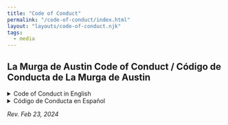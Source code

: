 ```yaml
---
title: "Code of Conduct"
permalink: "/code-of-conduct/index.html"
layout: "layouts/code-of-conduct.njk"
tags:
  - media
---
```


## La Murga de Austin Code of Conduct / Código de Conducta de La Murga de Austin

<details>
  <summary>Code of Conduct in English</summary>

### 2024 Membership Guidelines and Code of Conduct

#### Becoming a Member 
 - *Prospective Membership:* Those interested in learning about La Murga will be added to a Prospective Members WhatsApp Group and the Gig-o-matic scheduling software by a member of Leadership.  Attendance and participation are tracked by section leads to establish minimum qualifications for active membership.
 - *Active Membership:* To become an Active Member, La Murga requires that you attend and actively participate in at least 6 practices or qualifying community events within 90 Days. You also must agree to and abide by the tenets of this document, by signing the Code of Conduct and be at least 18 years old.  
 - *Active Membership (Youth):* : Membership under the age of 18 requires that a parent or guardian participate and sign the general liability waiver.  Youth-member guardians are responsible for scheduling and communication and must maintain a presence in the La Murga de Austin Slack channel and WhatsApp LMdA Important Announcements channel.


---

#### Maintaining Membership
An Active Member must continue participating in La Murga events to remain an Active Member. Important points are listed below.
- You must maintain a current RSVP status to La Murga events listed in Gig-o-matic - even if you cannot attend and your RSVP is ‘no’ or ‘maybe’, or ‘not interested’
Regular attendance at La Murga practices is expected of all members.  Section leads will set specific requirements for attendance, whether practice, events or a combination of the two, as well as maintain records.
- If you are going to be absent from practice for an extended period, please speak to your Section Lead for alternate instructions regarding maintaining Active Membership.
- Failure to meet the minimum attendance requirements without advance approval of the section lead will result in being moved to ‘Occasional Member’ status in Gig-O-Matic, limiting performance opportunities and access to tickets. 


---

#### Performance Lineups
Section Leads will determine the lineups for performers and instruments for each Murga event. In addition, each Lead will inform new members when they are allowed to perform at Murga events.  All efforts will be made to maintain equitable opportunities for member-players to be included in special event rosters.  Active membership in La Murga de Austin is not a guarantee that the member will be approved for live performances at events.

---

#### Conduct
In the interest of sportsmanship and out of respect for others, members of La Murga shall conduct themselves per the Q2 Stadium Policies (posted on the Austin FC website) both at home and away. Members shall also comply with the MLS Code of Conduct (posted on the MLS website).

Behavior that will not be tolerated and may result in suspension of membership is listed below:

##### Behavior that will not be tolerated and may result in suspension of membership is listed below:
1. Disclosing any information that is confidential or proprietary to La Murga
1. Mistreatment, damage, or theft of La Murga instruments, flags, or other property
1. Leading, encouraging, or participating in discriminatory chants
1. Throwing objects onto the field (home or away)
1. Using racial slurs, hate speech, or other disrespectful language in person or online
1. Engaging in excessive inebriation affecting our relationship with partners, vendors, hosts, or the broader Verde community.  
1. Assault of any kind, including verbal assault or any other disorderly behavior at La Murga events or any other events where representing La Murga de Austin
1. Making unwelcome sexual advances or sexually harassing others in person or online
1. Causing property damage at La Murga de Austin events
1. Reselling any Supporters Section ticket above face value. **
1. Wearing any other colors than Verde & Black,  or AustinFC gear when representing La Murga de Austin in McKalla or at other community events. (Exceptions for events such as Pride or Karneval, or for AustinFC or ATX Supporters gear that might use variations of color schemes for the club)
1. Any other behavior deemed by Leadership as detrimental to the culture of La Murga de Austin.

** Members of La Murga de Austin commit to equitable access to tickets in the Supporters Section of Q2 Stadium (McKalla / South End) for the entire Verde community regardless of economic status. Therefore, members of La Murga de Austin agree to never sell or purchase tickets for more than face value, discouraging the practice of scalping and ensuring true supporters of ATX FC fill the south end on match days.


---

#### Media Guidelines 
1. When sharing La Murga content directly, please be sure to credit photographers out of respect for their art and talent.
1. Be respectful when posting about La Murga, especially when you tag La Murga in your posts.
1. Always obtain approval from Leadership when engaging with media and speaking on behalf of the organization, or if you would like to use any La Murga content for personal use.
1. It is encouraged to use the share function to share and promote content from the La Murga de Austin social media platforms rather than taking and posting screengrabs.  


---

#### Code of Conduct Violations
Anyone violating this Code of Conduct is subject to disciplinary action. All disciplinary actions will be reviewed and voted upon by Leadership. Disciplinary actions may include the below with the order and severity determined by a vote of elected leadership.
 - *Verbal Warning* - Delivered directly and privately from Leadership and will be documented.
 - *Formal Warning* - Delivered directly from Leadership, documented, and shared with all members of La Murga.
 - *Removal from Murga stadium sections and/or capo stands*
 - *Removal from Murga events* 
 - *Temporary Suspension* 
 - *Permanent Expulsion*


---

#### Disciplinary Action Appeals
- If you disagree with a disciplinary action, you may submit an appeal. Any appeal needs to be formally submitted in writing within 1 week of the disciplinary action via email <info@lamurgadeaustin.org>.
- Any appeal must include additional evidence not already reviewed by Leadership in assigning the initial disciplinary action.
- Appeals will be formally reviewed and voted upon by Leadership within 30 days of receipt of the appeal. Any changes to initially assigned disciplinary actions are solely at the discretion of Leadership.


---

#### Submission of Formal Complaints or General Concerns
All grievances related to La Murga should be submitted in a timely manner, either verbally to your Section Lead or via email <info@lamurgadeaustin.org>

</details>

<details>
    <summary>Código de Conducta en Español</summary>

### Guías de Membresía y Código de Conducta 2024

#### Cómo Convertirse en Miembro
 - *Futuros miembros:* Los interesados ​​en aprender sobre La Murga serán agregados a un grupo de WhatsApp de miembros potenciales por un miembro de Liderazgo. Asistencia y participación son anotados por los líderes de sección para establecer las calificaciones necesarias para obtener membresía activa.
 - *Membresía Activa:* Para convertirse en un miembro activo, La Murga requiere que asistas y participes activamente en al menos 6 prácticas o eventos comunitarios durante el plazo de 90 días. También debes aceptar y cumplir con las reglas de este documento firmando el Código de Conducta y ser mayor de 18 años.
 - *Membresía Activa (Juventud):* Miembros menores de 18 años requieren que un padre o tutor participe y firme la exención de responsabilidad. Los tutores de miembros menores de edad son responsables de la planificación y comunicación, y deben mantener presencia en el canal de Slack de La Murga de Austin y el grupo WhatsApp de LMdA Important Announcements.


---

#### Manteniendo Membresía:
Un miembro debe seguir participando en los eventos de La Murga para seguir siendo considerado un miembro activo. Los puntos importantes son los siguientes:
 - Se debe mantener un estado de RSVP actual para los eventos de La Murga listados en Gig-o-matic, incluso si no puede asistir y su RSVP es "no", o "tal vez", o “no interesado”
 - Se espera de todos los miembros asistencia regular a prácticas de La Murga. Los Líderes de sección establecerán requisitos específicos para asistencia, ya sea práctica, eventos o una combinación de los dos, además de mantener registros.
 - Si vas a faltar a práctica por un período prolongado, favor de hablar con tu líder de sección para obtener instrucciones alternativas para mantener la membresía activa.
 - Al no cumplir con la asistencia mínima sin ser aprobado por avanzado por tu líder de sección, resultará en el cambio de estado de membresía  a ‘Ocasional’ en Gig-O-Matic, limitando oportunidades de participación y acceso a boletos.


---

#### Alineaciones Para Eventos
Los líderes de las secciones determinarán las alineaciones de los participantes para cada evento de La Murga. Además, cada líder informará a los nuevos miembros cuando se les permitirá participar en los eventos de Murga. Se harán todos los esfuerzos posibles para mantener oportunidades equitativas para que los miembros músicos sean incluidos en listas de eventos especiales. La membresía activa en La Murga no garantiza que dicho miembro será aprobado para eventos en vivo.


---

#### Conducta
Con el interés al espíritu deportivo y por respeto a los demás, los miembros de La Murga deben comportarse de acuerdo con las Reglas del Estadio Q2 (publicadas en la página web de Austin FC) tanto en casa como de visitantes a otros estadios.  Los miembros también deben cumplir con el Código de conducta de la MLS (publicado en la página web de la MLS).


##### El comportamiento que no será tolerado y puede resultar en la suspensión de la membresía se enumera a continuación:
1. Divulgar cualquier información que sea confidencial o propiedad de La Murga
1. Maltrato, daño o robo de instrumentos, banderas u otros bienes de La Murga
1. Dirigir, alentar o participar en cánticos discriminatorios
1. Lanzar objetos al campo (en casa o de visitante)
1. Usar insultos raciales, incitación al odio u otro lenguaje irrespetuoso en persona o en por internet
1. Participar en ebriedad excesiva afectando nuestra relación con socios, vendedores, huéspedes, o la comunidad Verde en general
1. Asalto de cualquier tipo, incluyendo asalto verbal o cualquier otro comportamiento desordenado durante eventos de La Murga o cualquier otros eventos donde se representa a La Murga De Austin
1. Hacer insinuaciones sexuales no deseadas o acosar sexualmente a otros en persona o por medio del internet
1. Causar daños materiales en eventos de La Murga
1. Reventa de cualquier entrada de la Sección de aficionados por más de su valor inicial **
1. Usando otros colores aparte de Verde y Negro o prendas de Austin FC mientras se representa a La Murga de Austin en McKalla u otros eventos comunitarios. Habrá excepciones para eventos como ‘Pride’ o ‘Karneval’, o para prendas de Austin FC o porras que puede que usen variaciones de esquemas de colores para el club
1. Cualquier otro comportamiento que el equipo de liderazgo considere perjudicial para la cultura de Murga.

** Miembros de La Murga de Austin se comprometen al acceso equitativo a boletos en la sección de partidarios del estadio Q2 (McKalla / lado sur) para toda la comunidad Verde sin importar su estatus económico. Por lo tanto, miembros de La Murga de Austin aceptan nunca vender o comprar boletos por más que su valor nominal, desalentando la práctica del scalping y asegurando que los verdaderos partidarios de ATX FC llenen el lado sur durante los partidos.


---

#### Reglas para las Redes Sociales 

1. Al compartir contenido de La Murga directamente, favor de incluir y acreditar a los fotógrafos por respeto a su arte y talento.
1. Sé respetuoso cuando publiques sobre La Murga, especialmente cuando etiquetes a La Murga en tus publicaciones.
1. Siempre obtén la aprobación del equipo de liderazgo cuando interactúas con los medios y hables en nombre de la organización, o si deseas utilizar cualquier contenido de La Murga para tu uso personal.
1. Se recomienda utilizar la función de compartir para compartir y promover contenido de las plataformas de redes sociales de La Murga de Austin en lugar de tomar y publicar capturas de pantalla.

---

#### Violaciones del código de conducta

Cualquier persona que viole este Código de Conducta está sujeta a acciones disciplinarias. Todas las acciones disciplinarias serán revisadas y votadas por el equipo de liderazgo. Las acciones disciplinarias pueden incluir las siguientes en orden de severidad determinado por voto de los líderes elegidos.
 - *Advertencia Verbal* - Entregada directa y privadamente por parte de Liderazgo y será documentada.
 - *Advertencia Formal* - Entregada directamente por Liderazgo, documentada y compartida con todos los miembros de La Murga.
 - *Retiro de las secciones del estadio de Murga y/o gradas de capo*
 - *Eliminación de eventos Murga*
 - *Suspensión Temporal*
 - *Expulsión Permanente*
 
---

#### Apelaciones de Acciones Disciplinarias
- Si no estás de acuerdo con una acción disciplinaria, puedes presentar una apelación.  Cualquier apelación debe presentarse formalmente por escrito dentro de una semana de la acción disciplinaria por correo electrónico <info@lamurgadeaustin.org>.
- Cualquier apelación debe incluir evidencia adicional que no haya sido revisada por el equipo de liderazgo al asignar la acción disciplinaria inicial.
- Las apelaciones serán formalmente revisadas y votadas por el equipo de liderazgo dentro de los 30 días siguientes a la recepción de la apelación. Cualquier cambio en las acciones disciplinarias inicialmente asignadas queda únicamente a la discreción del equipo de liderazgo.


---

#### Presentación de quejas formales o inquietudes generales

Todas las quejas relacionadas con La Murga deben presentarse de manera oportuna, ya sea verbalmente a tu Líder de Sección o por correo electrónico <info@lamurgadeaustin.org>
     
</details>

*Rev. Feb 23, 2024*
